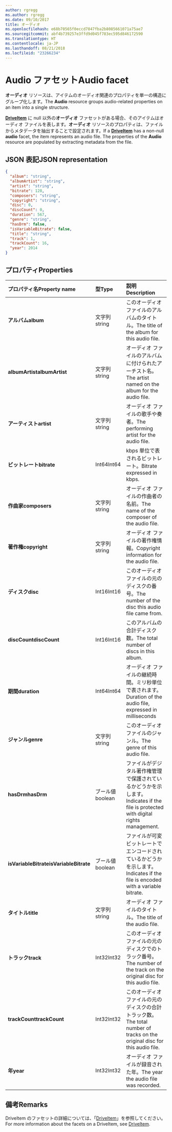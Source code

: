 ```yaml
---
author: rgregg
ms.author: rgregg
ms.date: 09/10/2017
title: オーディオ
ms.openlocfilehash: e68b70565f0eccd7847fba2b8085661071a75ae7
ms.sourcegitcommit: abf4b739257e3ffd9d045f783ec595d846172590
ms.translationtype: HT
ms.contentlocale: ja-JP
ms.lasthandoff: 08/21/2018
ms.locfileid: "23266234"
---
```

# <a name="audio-facet"></a><span data-ttu-id="df1c2-102">Audio ファセット</span><span class="sxs-lookup"><span data-stu-id="df1c2-102">Audio facet</span></span>

<span data-ttu-id="df1c2-103">**オーディオ** リソースは、アイテムのオーディオ関連のプロパティを単一の構造にグループ化します。</span><span class="sxs-lookup"><span data-stu-id="df1c2-103">The **Audio** resource groups audio-related properties on an item into a single structure.</span></span>

<span data-ttu-id="df1c2-p101">[**DriveItem**](driveitem.md) に null 以外の**オーディオ** ファセットがある場合、そのアイテムはオーディオ ファイルを表します。**オーディオ** リソースのプロパティは、ファイルからメタデータを抽出することで設定されます。</span><span class="sxs-lookup"><span data-stu-id="df1c2-p101">If a [**DriveItem**](driveitem.md) has a non-null **audio** facet, the item represents an audio file. The properties of the **Audio** resource are populated by extracting metadata from the file.</span></span> 

## <a name="json-representation"></a><span data-ttu-id="df1c2-106">JSON 表記</span><span class="sxs-lookup"><span data-stu-id="df1c2-106">JSON representation</span></span>

<!-- { "blockType": "resource", "@odata.type": "microsoft.graph.audio" } -->
```json
{
  "album": "string",
  "albumArtist": "string",
  "artist": "string",
  "bitrate": 128,
  "composers": "string",
  "copyright": "string",
  "disc": 0,
  "discCount": 0,
  "duration": 567,
  "genre": "string",
  "hasDrm": false,
  "isVariableBitrate": false,
  "title": "string",
  "track": 1,
  "trackCount": 16,
  "year": 2014
}
```

## <a name="properties"></a><span data-ttu-id="df1c2-107">プロパティ</span><span class="sxs-lookup"><span data-stu-id="df1c2-107">Properties</span></span>

| <span data-ttu-id="df1c2-108">プロパティ名</span><span class="sxs-lookup"><span data-stu-id="df1c2-108">Property name</span></span>         | <span data-ttu-id="df1c2-109">型</span><span class="sxs-lookup"><span data-stu-id="df1c2-109">Type</span></span>    | <span data-ttu-id="df1c2-110">説明</span><span class="sxs-lookup"><span data-stu-id="df1c2-110">Description</span></span>                                                          |
|:----------------------|:--------|:---------------------------------------------------------------------|
| <span data-ttu-id="df1c2-111">**アルバム**</span><span class="sxs-lookup"><span data-stu-id="df1c2-111">**album**</span></span>             | <span data-ttu-id="df1c2-112">文字列</span><span class="sxs-lookup"><span data-stu-id="df1c2-112">string</span></span>  | <span data-ttu-id="df1c2-113">このオーディオ ファイルのアルバムのタイトル。</span><span class="sxs-lookup"><span data-stu-id="df1c2-113">The title of the album for this audio file.</span></span>                          |
| <span data-ttu-id="df1c2-114">**albumArtist**</span><span class="sxs-lookup"><span data-stu-id="df1c2-114">**albumArtist**</span></span>       | <span data-ttu-id="df1c2-115">文字列</span><span class="sxs-lookup"><span data-stu-id="df1c2-115">string</span></span>  | <span data-ttu-id="df1c2-116">オーディオ ファイルのアルバムに付けられたアーチスト名。</span><span class="sxs-lookup"><span data-stu-id="df1c2-116">The artist named on the album for the audio file.</span></span>                    |
| <span data-ttu-id="df1c2-117">**アーティスト**</span><span class="sxs-lookup"><span data-stu-id="df1c2-117">**artist**</span></span>            | <span data-ttu-id="df1c2-118">文字列</span><span class="sxs-lookup"><span data-stu-id="df1c2-118">string</span></span>  | <span data-ttu-id="df1c2-119">オーディオ ファイルの歌手や奏者。</span><span class="sxs-lookup"><span data-stu-id="df1c2-119">The performing artist for the audio file.</span></span>                            |
| <span data-ttu-id="df1c2-120">**ビットレート**</span><span class="sxs-lookup"><span data-stu-id="df1c2-120">**bitrate**</span></span>           | <span data-ttu-id="df1c2-121">Int64</span><span class="sxs-lookup"><span data-stu-id="df1c2-121">Int64</span></span>   | <span data-ttu-id="df1c2-122">kbps 単位で表されるビットレート。</span><span class="sxs-lookup"><span data-stu-id="df1c2-122">Bitrate expressed in kbps.</span></span>                                           |
| <span data-ttu-id="df1c2-123">**作曲家**</span><span class="sxs-lookup"><span data-stu-id="df1c2-123">**composers**</span></span>         | <span data-ttu-id="df1c2-124">文字列</span><span class="sxs-lookup"><span data-stu-id="df1c2-124">string</span></span>  | <span data-ttu-id="df1c2-125">オーディオ ファイルの作曲者の名前。</span><span class="sxs-lookup"><span data-stu-id="df1c2-125">The name of the composer of the audio file.</span></span>                          |
| <span data-ttu-id="df1c2-126">**著作権**</span><span class="sxs-lookup"><span data-stu-id="df1c2-126">**copyright**</span></span>         | <span data-ttu-id="df1c2-127">文字列</span><span class="sxs-lookup"><span data-stu-id="df1c2-127">string</span></span>  | <span data-ttu-id="df1c2-128">オーディオ ファイルの著作権情報。</span><span class="sxs-lookup"><span data-stu-id="df1c2-128">Copyright information for the audio file.</span></span>                            |
| <span data-ttu-id="df1c2-129">**ディスク**</span><span class="sxs-lookup"><span data-stu-id="df1c2-129">**disc**</span></span>              | <span data-ttu-id="df1c2-130">Int16</span><span class="sxs-lookup"><span data-stu-id="df1c2-130">Int16</span></span>   | <span data-ttu-id="df1c2-131">このオーディオ ファイルの元のディスクの番号。</span><span class="sxs-lookup"><span data-stu-id="df1c2-131">The number of the disc this audio file came from.</span></span>                    |
| <span data-ttu-id="df1c2-132">**discCount**</span><span class="sxs-lookup"><span data-stu-id="df1c2-132">**discCount**</span></span>         | <span data-ttu-id="df1c2-133">Int16</span><span class="sxs-lookup"><span data-stu-id="df1c2-133">Int16</span></span>   | <span data-ttu-id="df1c2-134">このアルバムの合計ディスク数。</span><span class="sxs-lookup"><span data-stu-id="df1c2-134">The total number of discs in this album.</span></span>                             |
| <span data-ttu-id="df1c2-135">**期間**</span><span class="sxs-lookup"><span data-stu-id="df1c2-135">**duration**</span></span>          | <span data-ttu-id="df1c2-136">Int64</span><span class="sxs-lookup"><span data-stu-id="df1c2-136">Int64</span></span>   | <span data-ttu-id="df1c2-137">オーディオ ファイルの継続時間。ミリ秒単位で表されます。</span><span class="sxs-lookup"><span data-stu-id="df1c2-137">Duration of the audio file, expressed in milliseconds</span></span>                |
| <span data-ttu-id="df1c2-138">**ジャンル**</span><span class="sxs-lookup"><span data-stu-id="df1c2-138">**genre**</span></span>             | <span data-ttu-id="df1c2-139">文字列</span><span class="sxs-lookup"><span data-stu-id="df1c2-139">string</span></span>  | <span data-ttu-id="df1c2-140">このオーディオ ファイルのジャンル。</span><span class="sxs-lookup"><span data-stu-id="df1c2-140">The genre of this audio file.</span></span>                                        |
| <span data-ttu-id="df1c2-141">**hasDrm**</span><span class="sxs-lookup"><span data-stu-id="df1c2-141">**hasDrm**</span></span>            | <span data-ttu-id="df1c2-142">ブール値</span><span class="sxs-lookup"><span data-stu-id="df1c2-142">boolean</span></span> | <span data-ttu-id="df1c2-143">ファイルがデジタル著作権管理で保護されているかどうかを示します。</span><span class="sxs-lookup"><span data-stu-id="df1c2-143">Indicates if the file is protected with digital rights management.</span></span>   |
| <span data-ttu-id="df1c2-144">**isVariableBitrate**</span><span class="sxs-lookup"><span data-stu-id="df1c2-144">**isVariableBitrate**</span></span> | <span data-ttu-id="df1c2-145">ブール値</span><span class="sxs-lookup"><span data-stu-id="df1c2-145">boolean</span></span> | <span data-ttu-id="df1c2-146">ファイルが可変ビットレートでエンコードされているかどうかを示します。</span><span class="sxs-lookup"><span data-stu-id="df1c2-146">Indicates if the file is encoded with a variable bitrate.</span></span>            |
| <span data-ttu-id="df1c2-147">**タイトル**</span><span class="sxs-lookup"><span data-stu-id="df1c2-147">**title**</span></span>             | <span data-ttu-id="df1c2-148">文字列</span><span class="sxs-lookup"><span data-stu-id="df1c2-148">string</span></span>  | <span data-ttu-id="df1c2-149">オーディオ ファイルのタイトル。</span><span class="sxs-lookup"><span data-stu-id="df1c2-149">The title of the audio file.</span></span>                                         |
| <span data-ttu-id="df1c2-150">**トラック**</span><span class="sxs-lookup"><span data-stu-id="df1c2-150">**track**</span></span>             | <span data-ttu-id="df1c2-151">Int32</span><span class="sxs-lookup"><span data-stu-id="df1c2-151">Int32</span></span>   | <span data-ttu-id="df1c2-152">このオーディオ ファイルの元のディスクでのトラック番号。</span><span class="sxs-lookup"><span data-stu-id="df1c2-152">The number of the track on the original disc for this audio file.</span></span>    |
| <span data-ttu-id="df1c2-153">**trackCount**</span><span class="sxs-lookup"><span data-stu-id="df1c2-153">**trackCount**</span></span>        | <span data-ttu-id="df1c2-154">Int32</span><span class="sxs-lookup"><span data-stu-id="df1c2-154">Int32</span></span>   | <span data-ttu-id="df1c2-155">このオーディオ ファイルの元のディスクの合計トラック数。</span><span class="sxs-lookup"><span data-stu-id="df1c2-155">The total number of tracks on the original disc for this audio file.</span></span> |
| <span data-ttu-id="df1c2-156">**年**</span><span class="sxs-lookup"><span data-stu-id="df1c2-156">**year**</span></span>              | <span data-ttu-id="df1c2-157">Int32</span><span class="sxs-lookup"><span data-stu-id="df1c2-157">Int32</span></span>   | <span data-ttu-id="df1c2-158">オーディオ ファイルが録音された年。</span><span class="sxs-lookup"><span data-stu-id="df1c2-158">The year the audio file was recorded.</span></span>                                |

[item-resource]: ../resources/driveitem.md

## <a name="remarks"></a><span data-ttu-id="df1c2-159">備考</span><span class="sxs-lookup"><span data-stu-id="df1c2-159">Remarks</span></span>

<span data-ttu-id="df1c2-160">DriveItem のファセットの詳細については、「[DriveItem](driveitem.md)」を参照してください。</span><span class="sxs-lookup"><span data-stu-id="df1c2-160">For more information about the facets on a DriveItem, see [DriveItem](driveitem.md).</span></span>

<!-- {
  "type": "#page.annotation",
  "description": "The audio facet provides information about music or audio metadata.",
  "keywords": "music,audio,metadata,onedrive",
  "section": "documentation",
  "tocPath": "Facets/Audio"
} -->
